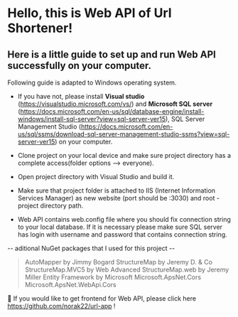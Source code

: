 # Hello, this is Web API of Url Shortener!

## Here is a little guide to set up and run Web API successfully on your computer.
Following guide is adapted to Windows operating system.

* If you have not, please install **Visual studio** (https://visualstudio.microsoft.com/vs/) and **Microsoft SQL server** (https://docs.microsoft.com/en-us/sql/database-engine/install-windows/install-sql-server?view=sql-server-ver15),
SQL Server Management Studio (https://docs.microsoft.com/en-us/sql/ssms/download-sql-server-management-studio-ssms?view=sql-server-ver15) on your computer.

* Clone project on your local device and make sure project directory has a complete access(folder options --> everyone).

* Open project directory with Visual Studio and build it.
* Make sure that project folder is attached to IIS (Internet Information Services Manager) as new website (port should be :3030) and root - project directory path.

* Web API contains web.config file where you should fix connection string to your local database. If it is necessary please make sure SQL server has login with username and password that contains connection string.

-- aditional NuGet packages that I used for this project --
> AutoMapper by Jimmy Bogard
> StructureMap by Jeremy D. & Co
> StructureMap.MVC5 by Web Advanced
> StructureMap.web by Jeremy Miller
> Entity Framework by Microsoft
> Microsoft.ApsNet.Cors
> Microsoft.ApsNet.WebApi.Cors

🚧 If you would like to get frontend for Web API, please click here https://github.com/norak22/url-app !